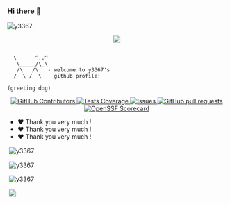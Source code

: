 ### Hi there 👋

<p align="left"> <img src="https://komarev.com/ghpvc/?username=y3367&label=Profile%20views&color=0e75b6&style=flat" alt="y3367" /> </p>
<p align="center"> <img src="https://visitor-badge.glitch.me/badge?page_id=y3367" /> </p>

```

  \      ^..^
   \_____/\_\
   /\   /\   - welcome to y3367's
  /  \ /  \    github profile!
  
(greeting dog)
```

<p align="center">
   <!--     
   <a href="https://github.com/y3367/y3367/actions">
    <img alt="Tests Passing" src="https://github.com/y3367/y3367/workflows/Test/badge.svg" />
  </a> 
  -->
  <a href="https://github.com/y3367/y3367/graphs/contributors">
    <img alt="GitHub Contributors" src="https://img.shields.io/github/contributors/y3367/y3367" />
  </a>
  <a href="https://codecov.io/gh/y3367/y3367">
    <img alt="Tests Coverage" src="https://codecov.io/gh/y3367/y3367/branch/master/graph/badge.svg" />
  </a>
  <a href="https://github.com/y3367/y3367/issues">
    <img alt="Issues" src="https://img.shields.io/github/issues/y3367/y3367?color=0088ff" />
  </a>
  <a href="https://github.com/y3367/y3367/pulls">
    <img alt="GitHub pull requests" src="https://img.shields.io/github/issues-pr/y3367/y3367?color=0088ff" />
  </a>
  <a href="https://securityscorecards.dev/viewer/?uri=github.com/y3367/y3367">
    <img alt="OpenSSF Scorecard" src="https://api.securityscorecards.dev/projects/github.com/y3367/y3367/badge" />
  </a>
</p>
  
- :heart: Thank you very much !
- :heart: Thank you very much !
- :heart: Thank you very much !


<p>&nbsp;<img align="center" src="https://github-readme-stats.vercel.app/api/top-langs?username=y3367&show_icons=true&locale=en&layout=compact&theme=onedark" alt="y3367" /></p>  

<p>&nbsp;<img align="center" src="https://github-readme-stats.vercel.app/api?username=y3367&show_icons=true&theme=onedark&hide_title=true" alt="y3367" /> </p>  

<p>&nbsp;<img align="center" src="https://github-readme-streak-stats.herokuapp.com/?user=y3367&theme=onedark" alt="y3367" /></p>  

<p>&nbsp;<img align="center" src="https://github-profile-trophy.vercel.app/?username=y3367" /> </p>

<!--
**y3367/y3367** is a ✨ _special_ ✨ repository because its `README.md` (this file) appears on your GitHub profile.

Here are some ideas to get you started:

- 🔭 I’m currently working on ...
- 🌱 I’m currently learning ...
- 👯 I’m looking to collaborate on ...
- 🤔 I’m looking for help with ...
- 💬 Ask me about ...
- 📫 How to reach me: ...
- 😄 Pronouns: ...
- ⚡ Fun fact: ...
-->
